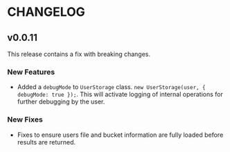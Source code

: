 # CHANGELOG

## v0.0.11

This release contains a fix with breaking changes.

### New Features

- Added a `debugMode` to `UserStorage` class. `new UserStorage(user, { debugMode: true });`.
This will activate logging of internal operations for further debugging by the user.

### New Fixes

- Fixes to ensure users file and bucket information are fully loaded before results are returned.
